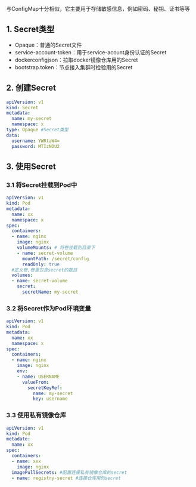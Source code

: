 与ConfigMap十分相似，它主要用于存储敏感信息，例如密码、秘钥、证书等等

## 1. Secret类型

* Opaque：普通的Secret文件
* service-account-token：用于service-acount身份认证的Secret
* dockerconfigjson：拉取docker镜像仓库用的Secret
* bootstrap.token：节点接入集群时检验用的Secret

## 2. 创建Secret

```yml
apiVersion: v1
kind: Secret
metadata:
  name: my-secret
  namespace: x
type: Opaque #Secret类型
data:
  username: YWRtaW4=
  password: MTIzNDU2
```

## 3. 使用Secret

### 3.1 将Secret挂载到Pod中

```yaml
apiVersion: v1
kind: Pod
metadata:
  name: xx
  namespace: x
spec:
  containers:
  - name: nginx
    image: nginx
    volumeMounts: # 将卷挂载到目录下
    - name: secret-volume
      mountPath: /secret/config
      readOnly: true
  #定义卷,卷里包含secret的数目
  volumes:
  - name: secret-volume
    secret:
      secretName: my-secret
```

### 3.2 将Secret作为Pod环境变量

```yaml
apiVersion: v1
kind: Pod
metadata:
  name: xx
  namespace: x
spec:
  containers:
  - name: nginx
    image: nginx
    env:
    - name: USERNAME
      valueFrom:
        secretKeyRef:
          name: my-secret
          key: username
```

### 3.3 使用私有镜像仓库

```yml
apiVersion: v1
kind: Pod
metadate:
  name: xx
spec:
  containers:
  - name: xxx
    image: nginx
  imagePullSecrets: #配置连接私有镜像仓库的secret
  - name: registry-secret #连接仓库用的secret
```
